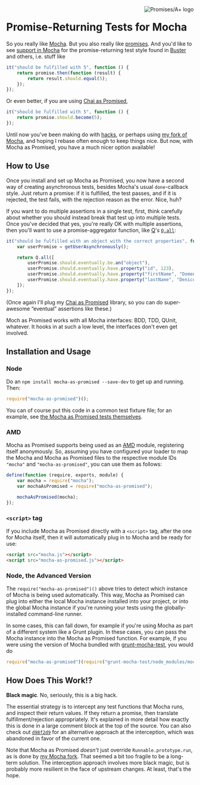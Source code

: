 <a href="http://promises-aplus.github.com/promises-spec">
    <img src="http://promises-aplus.github.com/promises-spec/assets/logo-small.png"
         align="right" alt="Promises/A+ logo" />
</a>

# Promise-Returning Tests for Mocha

So you really like [Mocha][]. But you also really like [promises][]. And you'd like to see
[support in Mocha][mocha-issue] for the promise-returning test style found in [Buster][] and others, i.e. stuff like

```js
it("should be fulfilled with 5", function () {
    return promise.then(function (result) {
        return result.should.equal(5);
    });
});
```

Or even better, if you are using [Chai as Promised][],

```js
it("should be fulfilled with 5", function () {
    return promise.should.become(5);
});
```

Until now you've been making do with [hacks][], or perhaps using [my fork of Mocha][mocha-fork], and hoping I rebase
often enough to keep things nice. But now, with Mocha as Promised, you have a much nicer option available!

## How to Use

Once you install and set up Mocha as Promised, you now have a second way of creating asynchronous tests, besides Mocha's
usual `done`-callback style. Just return a promise: if it is fulfilled, the test passes, and if it is rejected, the test
fails, with the rejection reason as the error. Nice, huh?

If you want to do multiple assertions in a single test, first, think carefully about whether you should instead break
that test up into multiple tests. Once you've decided that yes, you're really OK with multiple assertions, then you'll
want to use a promise-aggregator function, like [Q][]'s [`Q.all`][Q.all]:

```js
it("should be fulfilled with an object with the correct properties", function () {
    var userPromise = getUserAsynchronously();

    return Q.all([
        userPromise.should.eventually.be.an("object"),
        userPromise.should.eventually.have.property("id", 123),
        userPromise.should.eventually.have.property("firstName", "Domenic"),
        userPromise.should.eventually.have.property("lastName", "Denicola")
    ]);
});
```

(Once again I'll plug my [Chai as Promised][] library, so you can do super-awesome “eventual” assertions like these.)

Moch as Promised works with all Mocha interfaces: BDD, TDD, QUnit, whatever. It hooks in at such a low level, the
interfaces don't even get involved.

## Installation and Usage

### Node

Do an `npm install mocha-as-promised --save-dev` to get up and running. Then:

```javascript
require("mocha-as-promised")();
```

You can of course put this code in a common test fixture file; for an example, see
[the Mocha as Promised tests themselves][fixturedemo].

### AMD

Mocha as Promised supports being used as an [AMD][amd] module, registering itself anonymously. So, assuming you have
configured your loader to map the Mocha and Mocha as Promised files to the respective module IDs `"mocha"` and
`"mocha-as-promised"`, you can use them as follows:

```javascript
define(function (require, exports, module) {
    var mocha = require("mocha");
    var mochaAsPromised = require("mocha-as-promised");

    mochaAsPromised(mocha);
});
```

### `<script>` tag

If you include Mocha as Promised directly with a `<script>` tag, after the one for Mocha itself, then it will
automatically plug in to Mocha and be ready for use:

```html
<script src="mocha.js"></script>
<script src="mocha-as-promised.js"></script>
```

### Node, the Advanced Version

The `require("mocha-as-promised")()` above tries to detect which instance of Mocha is being used automatically. This
way, Mocha as Promised can plug into either the local Mocha instance installed into your project, or into the global
Mocha instance if you're running your tests using the globally-installed command-line runner.

In some cases, this can fall down, for example if you're using Mocha as part of a different system like a Grunt plugin.
In these cases, you can pass the Mocha instance into the Mocha as Promised function. For example, if you were using
the version of Mocha bundled with [grunt-mocha-test][], you would do

```javascript
require("mocha-as-promised")(require("grunt-mocha-test/node_modules/mocha"));
```

## How Does This Work!?

**Black magic**. No, seriously, this is a big hack.

The essential strategy is to intercept any test functions that Mocha runs, and inspect their return values. If they
return a promise, then translate fulfillment/rejection appropriately. It's explained in more detail how exactly this is
done in a large comment block at the top of the source. You can also check out [`d98f2d9`][] for an alternative
approach at the interception, which was abandoned in favor of the current one.

Note that Mocha as Promised *doesn't* just override `Runnable.prototype.run`, as is done by [my Mocha fork][mocha-fork].
That seemed a bit too fragile to be a long-term solution. The interception approach involves more black magic, but
is probably more resilient in the face of upstream changes. At least, that's the hope.


[Mocha]: http://visionmedia.github.com/mocha/
[promises]: http://www.slideshare.net/domenicdenicola/callbacks-promises-and-coroutines-oh-my-the-evolution-of-asynchronicity-in-javascript
[Buster]: http://busterjs.org/
[mocha-issue]: https://github.com/visionmedia/mocha/pull/329
[Chai as Promised]: https://github.com/domenic/chai-as-promised/
[hacks]: https://github.com/domenic/chai-as-promised/#working-with-non-promise%E2%80%93friendly-test-runners
[mocha-fork]: https://github.com/domenic/mocha/tree/promises
[Q]: https://github.com/kriskowal/q
[Q.all]: https://github.com/kriskowal/q#combination
[fixturedemo]: https://github.com/domenic/mocha-as-promised/tree/master/test/
[grunt-mocha-test]: https://npmjs.org/package/grunt-mocha-test
[amd]: https://github.com/amdjs/amdjs-api/wiki/AMD
[`d98f2d9`]: https://github.com/domenic/mocha-as-promised/commit/d98f2d95197896cd7b948b6208cb6c1235f43eed
